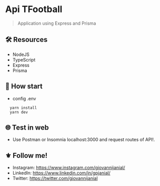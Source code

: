 # Api TFootball
> Application using Express and Prisma

## :hammer_and_wrench: Resources
- NodeJS
- TypeScript
- Express
- Prisma

## :rocket: How start
- config .env
```
  yarn install
  yarn dev
```

## :globe_with_meridians: Test in web
- Use Postman or Insomnia localhost:3000 and request routes of API!.

## :fleur_de_lis: Follow me!
- Instagram: https://www.instagram.com/giovannijanial/
- LinkedIn: https://www.linkedin.com/in/gpjanial/
- Twitter: https://twitter.com/giovannijanial
